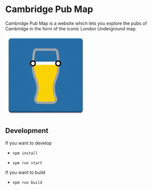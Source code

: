 # Cambridge Pub Map

Cambridge Pub Map is a website which lets you explore the pubs of Cambridge in the form of the iconic London Underground map.

<img width="256" alt="Cambridge Pub Map icon" src="public/images/pubmap-256x256.png">

## Development

If you want to develop

- `npm install`

- `npm run start`

If you want to build

- `npm run build`

